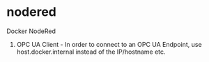 # nodered
Docker NodeRed

1. OPC UA Client - In order to connect to an OPC UA Endpoint, use host.docker.internal instead of the IP/hostname etc.
